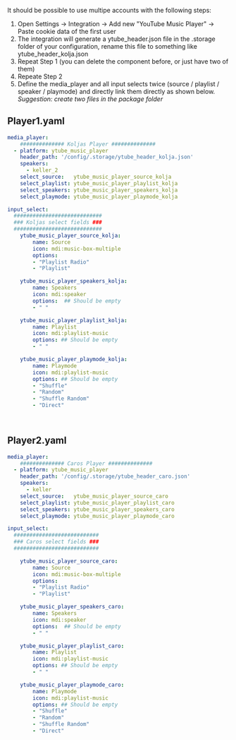 It should be possible to use multipe accounts with the following steps:
1. Open Settings -> Integration -> Add new "YouTube Music Player" -> Paste cookie data of the first user
2. The integration will generate a ytube_header.json file in the .storage folder of your configuration, rename this file to something like ytube_header_kolja.json
3. Repeat Step 1 (you can delete the component before, or just have two of them)
4. Repeate Step 2
5. Define the media_player and all input selects twice (source / playlist / speaker / playmode) and directly link them directly as shown below.
_Suggestion: create two files in the package folder_

## Player1.yaml
```yaml
media_player:
    ############## Koljas Player ##############
  - platform: ytube_music_player
    header_path: '/config/.storage/ytube_header_kolja.json'
    speakers: 
      - keller_2
    select_source:   ytube_music_player_source_kolja
    select_playlist: ytube_music_player_playlist_kolja
    select_speakers: ytube_music_player_speakers_kolja
    select_playmode: ytube_music_player_playmode_kolja

input_select:
  ############################
  ### Koljas select fields ###
  ############################
    ytube_music_player_source_kolja:
        name: Source
        icon: mdi:music-box-multiple
        options:
        - "Playlist Radio"
        - "Playlist"

    ytube_music_player_speakers_kolja:
        name: Speakers
        icon: mdi:speaker
        options:  ## Should be empty
        - " "

    ytube_music_player_playlist_kolja:
        name: Playlist
        icon: mdi:playlist-music
        options: ## Should be empty
        - " "

    ytube_music_player_playmode_kolja:
        name: Playmode
        icon: mdi:playlist-music
        options: ## Should be empty
        - "Shuffle"
        - "Random"
        - "Shuffle Random"
        - "Direct"
    
  

```

## Player2.yaml
```yaml
media_player:
    ############## Caros Player ##############
  - platform: ytube_music_player
    header_path: '/config/.storage/ytube_header_caro.json'
    speakers: 
      - keller
    select_source:   ytube_music_player_source_caro
    select_playlist: ytube_music_player_playlist_caro
    select_speakers: ytube_music_player_speakers_caro
    select_playmode: ytube_music_player_playmode_caro

input_select:
  ###########################  
  ### Caros select fields ###
  ###########################

    ytube_music_player_source_caro:
        name: Source
        icon: mdi:music-box-multiple
        options:
        - "Playlist Radio"
        - "Playlist"

    ytube_music_player_speakers_caro:
        name: Speakers
        icon: mdi:speaker
        options:  ## Should be empty
        - " "

    ytube_music_player_playlist_caro:
        name: Playlist
        icon: mdi:playlist-music
        options: ## Should be empty
        - " "

    ytube_music_player_playmode_caro:
        name: Playmode
        icon: mdi:playlist-music
        options: ## Should be empty
        - "Shuffle"
        - "Random"
        - "Shuffle Random"
        - "Direct"
 ```

